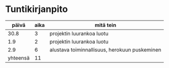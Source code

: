 # Tuntikirjanpito

päivä | aika | mitä tein
------------ | ------------ | ------------
30.8 | 3 | projektin luurankoa luotu
1.9 | 2 | projektin luurankoa luotu
2.9 | 6 | alustava toiminnallisuus, herokuun puskeminen
yhteensä | 11
